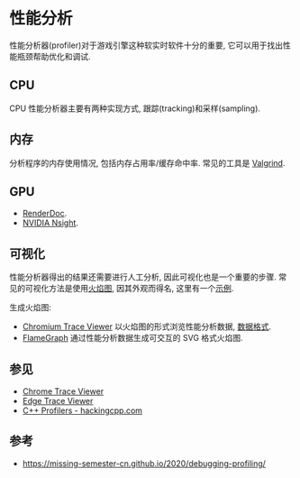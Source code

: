 # 性能分析

性能分析器(profiler)对于游戏引擎这种软实时软件十分的重要, 它可以用于找出性能瓶颈帮助优化和调试.  

## CPU

CPU 性能分析器主要有两种实现方式, 跟踪(tracking)和采样(sampling).  

## 内存

分析程序的内存使用情况, 包括内存占用率/缓存命中率. 常见的工具是 [Valgrind](https://valgrind.org/).  

## GPU

- [RenderDoc](https://renderdoc.org/).
- [NVIDIA Nsight](https://developer.nvidia.com/nsight-visual-studio-edition).

## 可视化

性能分析器得出的结果还需要进行人工分析, 因此可视化也是一个重要的步骤. 常见的可视化方法是使用[火焰图](https://www.brendangregg.com/flamegraphs.html), 因其外观而得名, 这里有一个[示例](https://www.brendangregg.com/FlameGraphs/cpu-mysql-updated.svg).  

生成火焰图:  

- [Chromium Trace Viewer] 以火焰图的形式浏览性能分析数据, [数据格式](https://docs.google.com/document/d/1CvAClvFfyA5R-PhYUmn5OOQtYMH4h6I0nSsKchNAySU/preview).
- [FlameGraph] 通过性能分析数据生成可交互的 SVG 格式火焰图.

[chromium trace viewer]: https://www.chromium.org/developers/how-tos/trace-event-profiling-tool/
[flamegraph]: https://github.com/brendangregg/FlameGraph

## 参见

- [Chrome Trace Viewer](about:tracing)
- [Edge Trace Viewer](edge://tracing/)
- [C++ Profilers - hackingcpp.com](https://hackingcpp.com/cpp/tools/profilers.html)

## 参考

- <https://missing-semester-cn.github.io/2020/debugging-profiling/>
